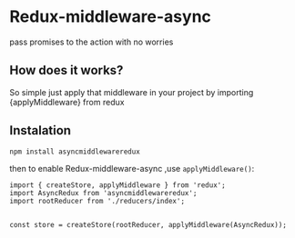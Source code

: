 # Redux-middleware-async
pass promises to the action with no worries 
## How does it works?
So simple just apply that middleware in your project by importing {applyMiddleware} from redux

## Instalation
```
npm install asyncmiddlewareredux
```
then to enable Redux-middleware-async ,use <a>```applyMiddleware()```</a>:
```
import { createStore, applyMiddleware } from 'redux';
import AsyncRedux from 'asyncmiddlewareredux';
import rootReducer from './reducers/index';


const store = createStore(rootReducer, applyMiddleware(AsyncRedux));
```
